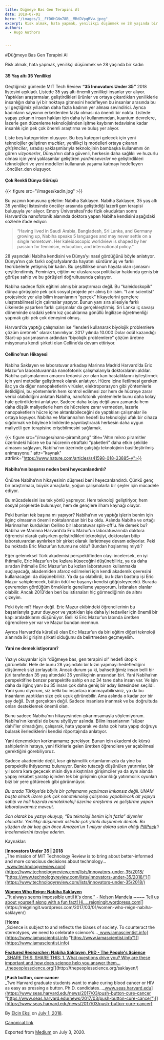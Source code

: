 ```yaml
---
title: Düğmeye Bas Gen Terapini Al
date: 2018-07-01
hero: "/images/1__FfD6HGNn78B__MRdDVpqRVw.jpeg"
excerpt: Risk almak, hata yapmak, yenilikçi düşünmek ve 28 yaşında bir kadın
authors:
  - Hugo Authors


---
```


#Düğmeye Bas Gen Terapini Al

Risk almak, hata yapmak, yenilikçi düşünmek ve 28 yaşında bir kadın

#### 35 Yaş altı 35 Yenilikçi

Geçtiğimiz günlerde MIT Tech Review **“35 Innovators Under 35”** 2018 listesini açıkladı. Listede 35 yaş altı önemli yenilikçi insanlar yer alıyor. Yaptıkları araştırmalar, geliştirdikleri ürünler ve ortaya çıkardıkları yeniliklerle insanlığın daha iyi bir noktaya gitmesini hedefleyen bu insanlar arasında bu yıl geçtiğimiz yıllardan daha fazla kadının yer alması sevindirici. Ayrıca kadınların sayısının erkeklerden fazla olması da önemli bir nokta. Listede yapay zekanın insan hakları için daha iyi kullanımından, kuantum devrelere, lazerle gen düzenleme teknolojisinden işitme kaybının tedavisine kadar insanlık için pek çok önemli araştırma ve buluş yer alıyor.

Liste beş kategoriden oluşuyor. Bu beş kategori gelecek için yeni teknolojiler geliştiren _mucitler_, yenilikçi iş modelleri ortaya çıkaran _girişimciler_, sıradışı yaklaşımlarıyla teknolojinin bambaşka kullanımını ön gören _vizyonerler_, Dünya’nın daha güvenli, herkesin daha sağlıklı ve huzurlu olması için yeni yaklaşımlar geliştiren _yardımseverler_ ve geliştirdikleri teknolojileri ve yeni modelleri kullanarak yaşama katmayı hedefleyen _öncüler_den oluşuyor.

#### Çok Renkli Dünya Görüşü

{{< figure src="/images/kadin.jpg" >}}

Bu yazının konusuna gelelim: Nabiha Saklayen. Nabiha Saklayen, 35 yaş altı 35 yenilikçi listesinde öncüler arasında geliştirdiği lazerli gen terapisi buluşuyla yer alıyor. Emory Üniversitesi’nde fizik okuduktan sonra Harvard’da nanofotonik alanında doktora yapan Nabiha kendisini aşağıdaki sözlerle ifade ediyor:

> “Having lived in Saudi Arabia, Bangladesh, Sri Lanka, and Germany growing up, Nabiha speaks 5 languages and may never settle on a single hometown. Her kaleidoscopic worldview is shaped by her passion for feminism, education, and international policy.”

28 yaşındaki Nabiha kendisini ve Dünya’yı nasıl gördüğünü böyle anlatıyor. Dünya’nın çok farklı coğrafyalarında hayatını sürdürmüş ve farklı tecrübelerle yetişmiş bir kadın. Bu çeşitlilikse onun hayata olan ışımasını çeşitlendirmiş. Feminizm, eğitim ve uluslararası politikalar hakkında geniş bir görüşe sahip ve bu görüşleri doğrultusunda çalışıyor.

Nabiha sadece fizik eğitimi almış bir araştırmacı değil. Bu “kaleidoskopik” dünya görüşüyle pek çok sosyal projede yer almış bir isim. “I am scientist” projesinde yer alıp bilim insanlarının “gerçek” hikayelerini gençlere ulaştırabilmesi için çalımalar yapıyor. Bunun yanı sıra ailesiyle farklı ülkelerde yaşarken farklı çalışmalar da gerçekleştirmiş. Sri Lanka iç savaşı döneminde oradaki yetim kız çocuklarına gönüllü İngilizce öğretmenliği yapmak gibi pek çok deneyimi olmuş.

Harvard’da yaptığı çalışmaları ise “lensleri kullanarak biyolojik problemlere çözüm üretmek” olarak tanımlıyor. 2017 yılında 10.000 Dolar ödül kazandığı Start-up yarışmasının ardından “biyolojik problemlere” çözüm üretme misyonunu kendi şirketi olan Cellino’da devam ettiriyor.

#### Cellino’nun Hikayesi

Nabiha Saklayen ve laboratuvar arkadaşı Marinna Madrid Harvard’da Eric Mazur’un laboratuvarında nanofotonik çalışmalarıyla doktoralarını aldılar. Nabiha çalışmalarının amacını tedavisi zor olan kan hastalıklarını iyileştirmek için yeni metodlar geliştirmek olarak anlatıyor. Hücre içine iletilmesi gereken ilaç ya da diğer nanopaketlerin virüsler, elektroporasyon gibi yöntemlerle iletildiğini, bu yöntemlerin hem kontrol edilmesi zor hem de hücreye zarar verici olabildiğini anlatan Nabiha, nanofotonik yöntemlerle bunu daha kolay hale getirdiklerini anlatıyor. Sadece daha kolay değil aynı zamanda hem daha düşük maliyetlerle hem de hücrelere zarar vermeden, lazerle nanopaketlerin hücre içine aktarılabileceğini de yaptıkları çalışmalar ile ortaya koyuyor. Nabiha ve Marianna’nın hedefi bu teknolojiyi ufak bir cihaza sığdırmak ve böylece kliniklerde yayınlaştırarak herkesin daha uygun maliyetli gen terapisine erişebilmesini sağlamak.

{{< figure src="/images/nano-piramit.png" title="Altın mikro piramitler üzerindeki hücre ve bu hücrenin etraftaki “paketleri” daha etkin şekilde almasını sağlayan, Nabiha’nın üzerinde çalıştığı teknolojinin basitleştirilmiş animasyonu." attr="kaynak" attrlink="https://www.nature.com/articles/s41598-018-33885-y">}}

#### Nabiha’nın başarısı neden beni heyecanlandırdı?

Önüme Nabiha’nın hikayesinin düşmesi beni heyecanlandırdı. Çünkü genç bir araştırmacı, büyük amaçlarla, yoğun çalışmalarla bir şeyler için mücadele ediyor.

Bu mücadelesini ise tek yönlü yapmıyor. Hem teknoloji geliştiriyor, hem sosyal projelerde bulunuyor, hem de gençlere ilham kaynağı oluyor.

Peki bunları tek başına mı yapıyor? Nabiha’nın ve yaptığı işlerin benim için ilginç olmasının önemli noktalarından biri bu oldu. Aslında Nabiha ve ortağı Marinna’nın kurdukları Cellino bir laboratuvar spin-off’u. Ne demek bu? Nabiha ve Marinna Harvard’da Eric Mazur’un laboratuvarında doktora öğrencisi olarak çalışırken geliştirdikleri teknolojiyi, doktoraları bitip laboratuvardan ayrılırken bir şirket olarak ilerletmeye devam ediyorlar. Peki bu noktada Eric Mazur’un tutumu ne oldu? Bundan hoşlanmış mıydı?

Eğer geleneksel Türk akademisi perspektifinden olayı incelersek, en iyi ihtimalle, Eric Mazur’un bu kızlara küseceğini düşünebiliriz, ya da daha sıradan ihtimalle Eric Mazur’un bu kızları laboratuvarı kullanmakla suçlayacağı, akademiden afaroz edilmeleri için kendi akademik çevresini kullanacağını da düşünebiliriz. Ya da şu olabilirdi, bu kızları bastırıp işi Eric Mazur sahiplenecek, bütün ödül ve başarıyı kendisi göğüsleyecekti. Burada çevremden gördüğüm örneklerle genelleme yapıyorum. İstisnaları olanlar olabilir. Ancak 2013'den beri bu istisnaları hiç görmediğimin de altını çizeyim.

Peki öyle mi? Hayır değil. Eric Mazur ekibindeki öğrencilerinin bu başarılarıyla gurur duyuyor ve yaptıkları işle daha iyi tedaviler için önemli bir kapı araladıklarını düşünüyor. Belli ki Eric Mazur’un labında üretken öğrencilere yer var ve Mazur bundan memnun.

Ayrıca Harvard’da kürsüsü olan Eric Mazur’un da biri eğitim diğeri teknoloji alanında iki girişim şirketi olduğunu da belirtmeden geçmeyelim.

#### Yani ne demek istiyorum?

Yazıyı okuyanlar için “düğmeye bas, gen terapini ol” hedefi ütopik görünebilir. Hele de bunu 28 yaşındaki bir kızın yapmayı hedeflediğini düşünmek sizi zorlayabilir. Ancak durum şu ki, bahsettiğimiz insan belli bir jüri tarafından 35 yaş altındaki 35 yenilikçinin arasından biri. Yani Nabiha’nın perspektifine benzer perspektife sahip en az 34 tane daha insan var. Ve işin daha da ilginç yanı bu 35 insan çok daha geniş bir aday listesinden seçildi. Yani şunu diyorum, siz belki bu insanlara inanmayabilirsiniz, ya da bu insanların yaptıkları size çok uçuk görünebilir. Ama aslında o kadar zor bir şey değil. Evet gerçekten değil. Sadece insanlara inanmak ve bu doğrultuda onları desteklemek önemli olan.

Bunu sadece Nabiha’nın hikayesinden çıkarımsamayla söylemiyorum. Nabiha’nın kendisi de bunu söylüyor aslında. Bilim insanlarının “süper dahi”ler olmadığını, çalışarak, hata yaparak ve daha çok hata yapıp doğruyu bularak ilerlediklerini kendisi röportajında anlatıyor.

Yani denemekten korkmamamız gerekiyor. Bunun için akademi de kürsü sahiplerinin hataya, yeni fikirlerle gelen üretken öğrencilere yer açabilmesi gerektiğini görebiliyoruz.

Sadece akademide değil, kısır girişimcilik ortamlarımızda da yine bu perspektife ihtiyacımız bulunuyor. Banko tutacağı düşünülen yatırımlar, bir yıl sonra kara geçecek misin diye sıkıştırılan girişimciler ya da aynı alanda yapay rekabet yaratıp içinden tek bir girişimin çıkarıldığı yatırımcılık oyunları bizi bir yere götürecek gibi görünmüyor.

_Bu arada Türkiye’de böyle bir çalışmanın yapılması imkansız değil. UNAM başta olmak üzere pek çok nanoteknoloji çalışması yapabilecek alt yapıya sahip ve hali hazırda nanoteknoloji üzerine araştırma ve geliştirme yapan laboratuvarımız mevcut._

_Son olarak bu yazıyı okuyup, “Bu teknoloji benim için fazla” diyenler olacaktır. Yenilikçi düşünmek aslında çok yönlü düşünmek demek. Bu yüzden de bir kaç gün önce Amazon’un 1 milyar dolara satın aldığı_ [_PillPack_](https://www.pillpack.com)_’i incelemelerini tavsiye ederim._

Kaynaklar:

[**Innovators Under 35 | 2018**  
_The mission of MIT Technology Review is to bring about better-informed and more conscious decisions about technology…_www.technologyreview.com](https://www.technologyreview.com/lists/innovators-under-35/2018/ "https://www.technologyreview.com/lists/innovators-under-35/2018/")[](https://www.technologyreview.com/lists/innovators-under-35/2018/)

[**Women Who Reign: Nabiha Saklayen**  
_"It always seems impossible until it's done." - Nelson Mandela ~~~~ Tell us about yourself along with a fun fact! Hi…_reigningit.wordpress.com](https://reigningit.wordpress.com/2017/03/01/women-who-reign-nabiha-saklayen/ "https://reigningit.wordpress.com/2017/03/01/women-who-reign-nabiha-saklayen/")[](https://reigningit.wordpress.com/2017/03/01/women-who-reign-nabiha-saklayen/)

[**Home**  
_Science is subject to and reflects the biases of society. To counteract the stereotypes, we need to celebrate science's…_www.iamascientist.info](https://www.iamascientist.info "https://www.iamascientist.info")[](https://www.iamascientist.info)

[**Featured Researcher: Nabiha Saklayen, PhD - The People's Science**  
_SHARE THIS: SHARE THIS: 1. What questions drive you? Why are these important and how does science help you answer them…_thepeoplesscience.org](http://thepeoplesscience.org/saklayen/ "http://thepeoplesscience.org/saklayen/")[](http://thepeoplesscience.org/saklayen/)

[**Push button, cure cancer**  
_Two Harvard graduate students want to make curing blood cancer or HIV as easy as pressing a button. Ph.D. candidates…_www.seas.harvard.edu](https://www.seas.harvard.edu/news/2017/03/push-button-cure-cancer "https://www.seas.harvard.edu/news/2017/03/push-button-cure-cancer")[](https://www.seas.harvard.edu/news/2017/03/push-button-cure-cancer)

By [Elçin Ekşi](https://medium.com/@Elcin) on [July 1, 2018](https://medium.com/p/5b30c98c870).

[Canonical link](https://medium.com/@Elcin/d%C3%BC%C4%9Fmeye-bas-gen-terapini-al-5b30c98c870)

Exported from [Medium](https://medium.com) on July 3, 2020.
